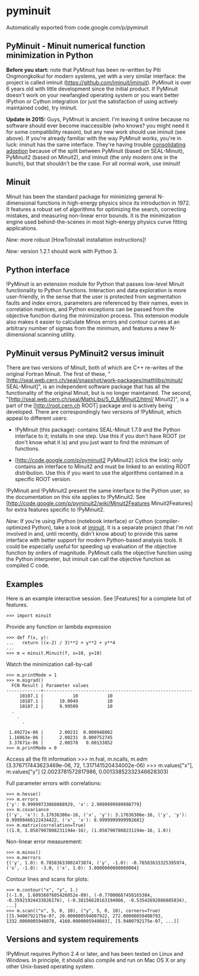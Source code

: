 # pyminuit

Automatically exported from code.google.com/p/pyminuit

## PyMinuit - Minuit numerical function minimization in Python

**Before you start:** note that PyMinuit has been re-written by Piti Ongmongkolkul for modern systems, yet with a very similar interface: the project is called iminuit (https://github.com/iminuit/iminuit).  PyMinuit is over 6 years old with little development since the initial product.  If PyMinuit doesn't work on your newfangled operating system or you want better IPython or Cython integration (or just the satisfaction of using actively maintained code), try iminuit.

**Update in 2015:** Guys, PyMinuit is ancient. I'm leaving it online because no software should ever become inaccessible (who knows? you might need it for some compatibility reason), but any new work should use iminuit (see above). If you're already familiar with the way PyMinuit works, you're in luck: iminuit has the same interface. They're having trouble [consolidating adoption](https://github.com/iminuit/iminuit/issues/156) because of the split between PyMinuit (based on SEAL-Minuit), PyMinuit2 (based on Minuit2), and iminuit (the only modern one in the bunch), but that shouldn't be the case. For all normal work, use iminuit!

## Minuit

Minuit has been the standard package for minimizing general N-dimensional functions in high-energy physics since its introduction in 1972.  It features a robust set of algorithms for optimizing the search, correcting mistakes, and measuring non-linear error bounds.  It is the minimization engine used behind-the-scenes in most high-energy physics curve fitting applications.

*New:* more robust [HowToInstall installation instructions]!

*New:* version 1.2.1 should work with Python 3.

## Python interface

!PyMinuit is an extension module for Python that passes low-level Minuit functionality to Python functions.  Interaction and data exploration is more user-friendly, in the sense that the user is protected from segmentation faults and index errors, parameters are referenced by their names, even in correlation matrices, and Python exceptions can be passed from the objective function during the minimization process.  This extension module also makes it easier to calculate Minos errors and contour curves at an arbitrary number of sigmas from the minimum, and features a new N-dimensional scanning utility.

## PyMinuit versus PyMinuit2 versus iminuit

There are two versions of Minuit, both of which are C++ re-writes of the original Fortran Minuit.  The first of these, "[http://seal.web.cern.ch/seal/snapshot/work-packages/mathlibs/minuit/ SEAL-Minuit]", is an independent software package that has all the functionality of the original Minuit, but is no longer maintained.  The second, "[http://seal.web.cern.ch/seal/MathLibs/5_0_8/Minuit2/html/ Minuit2]", is a part of the [http://root.cern.ch ROOT] package and is actively being developed.  There are correspondingly two versions of !PyMinuit, which appeal to different users:

  * !PyMinuit (this package): contains SEAL-Minuit 1.7.9 and the Python interface to it; installs in one step.  Use this if you don't have ROOT (or don't know what it is) and you just want to find the minimum of functions.

  * [http://code.google.com/p/pyminuit2 PyMinuit2] (click the link): only contains an interface to Minuit2 and must be linked to an existing ROOT distribution.  Use this if you want to use the algorithms contained in a specific ROOT version.

!PyMinuit and !PyMinuit2 present the same interface to the Python user, so the documentation on this site applies to !PyMinuit2. See [http://code.google.com/p/pyminuit2/wiki/Minuit2Features Minuit2Features] for extra features specific to !PyMinuit2.

*New:* If you're using IPython (notebook interface) or Cython (compiler-optimized Python), take a look at [iminuit](https://github.com/iminuit/iminuit).  It is a separate project (that I'm not involved in and, until recently, didn't know about) to provide this same interface with better support for modern Python-based analysis tools.  It could be especially useful for speeding up evaluation of the objective function by orders of magnitude.  PyMinuit calls the objective function using the Python interpreter, but iminuit can call the objective function as compiled C code.

## Examples

Here is an example interactive session.  See [Features] for a complete list of features.

    >>> import minuit

Provide any function or lambda expression

    >>> def f(x, y):
    ...   return ((x-2) / 3)**2 + y**2 + y**4
    ... 
    >>> m = minuit.Minuit(f, x=10, y=10)

Watch the minimization call-by-call

    >>> m.printMode = 1
    >>> m.migrad()
      FCN Result | Parameter values
    -------------+--------------------------------------------------------
         10107.1 |           10           10
         10107.1 |      10.0049           10
         10107.1 |      9.99509           10
      .
        .
          .

     1.49272e-06 |      2.00231  0.000948002
     1.16063e-06 |      2.00231  0.000752745
     3.37671e-06 |      2.00378   0.00133852
    >>> m.printMode = 0

Access all the fit information
    >>> m.fval, m.ncalls, m.edm
    (3.376717443623469e-06, 72, 1.317141520434002e-06)
    >>> m.values["x"], m.values["y"]
    (2.0023781572817986, 0.00133852332346628303)

Full parameter errors with correlations:

    >>> m.hesse()
    >>> m.errors
    {'y': 0.99999733060860929, 'x': 2.9999999999998779}
    >>> m.covariance
    {('y', 'x'): 3.17636386e-16, ('x', 'y'): 3.17636386e-16, ('y', 'y'): 0.99999466122434422, ('x', 'x'): 8.9999999999992681}
    >>> m.matrix(correlation=True)
    ((1.0, 1.0587907808231194e-16), (1.0587907808231194e-16, 1.0))

Non-linear error measurement:

    >>> m.minos()
    >>> m.merrors
    {('y', 1.0): 0.78583633002473874, ('y', -1.0): -0.78583633325395974, ('x', -1.0): -3.0, ('x', 1.0): 3.0000000000000004}

Contour lines and scans for plots:

    >>> m.contour("x", "y", 1.)
    [(-1.0, 1.6093607605426052e-09), (-0.77000687450165384, -0.35921924433026176), (-0.38156620163194066, -0.53542692886885834), ...]
    >>> m.scan(("x", 5, 0, 10), ("y", 5, 0, 10), corners=True)
    [[5.9400792175e-07, 20.000000594007922, 272.00000059400793, 1332.0000005940078, 4160.0000005940083], [5.9400792175e-07, ...]]

## Versions and system requirements

!PyMinuit requires Python 2.4 or later, and has been tested on Linux and Windows.  In principle, it should also compile and run on Mac OS X or any other Unix-based operating system.

